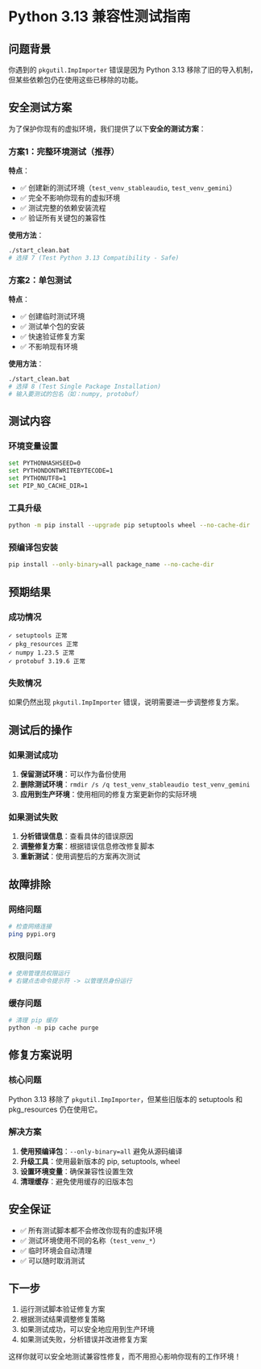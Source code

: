 # Python 3.13 兼容性测试指南

## 问题背景

你遇到的 `pkgutil.ImpImporter` 错误是因为 Python 3.13 移除了旧的导入机制，但某些依赖包仍在使用这些已移除的功能。

## 安全测试方案

为了保护你现有的虚拟环境，我们提供了以下**安全的测试方案**：

### 方案1：完整环境测试（推荐）

**特点**：
- ✅ 创建新的测试环境（`test_venv_stableaudio`, `test_venv_gemini`）
- ✅ 完全不影响你现有的虚拟环境
- ✅ 测试完整的依赖安装流程
- ✅ 验证所有关键包的兼容性

**使用方法**：
```bash
./start_clean.bat
# 选择 7 (Test Python 3.13 Compatibility - Safe)
```

### 方案2：单包测试

**特点**：
- ✅ 创建临时测试环境
- ✅ 测试单个包的安装
- ✅ 快速验证修复方案
- ✅ 不影响现有环境

**使用方法**：
```bash
./start_clean.bat
# 选择 8 (Test Single Package Installation)
# 输入要测试的包名（如：numpy, protobuf）
```

## 测试内容

### 环境变量设置
```bash
set PYTHONHASHSEED=0
set PYTHONDONTWRITEBYTECODE=1
set PYTHONUTF8=1
set PIP_NO_CACHE_DIR=1
```

### 工具升级
```bash
python -m pip install --upgrade pip setuptools wheel --no-cache-dir
```

### 预编译包安装
```bash
pip install --only-binary=all package_name --no-cache-dir
```

## 预期结果

### 成功情况
```
✓ setuptools 正常
✓ pkg_resources 正常
✓ numpy 1.23.5 正常
✓ protobuf 3.19.6 正常
```

### 失败情况
如果仍然出现 `pkgutil.ImpImporter` 错误，说明需要进一步调整修复方案。

## 测试后的操作

### 如果测试成功
1. **保留测试环境**：可以作为备份使用
2. **删除测试环境**：`rmdir /s /q test_venv_stableaudio test_venv_gemini`
3. **应用到生产环境**：使用相同的修复方案更新你的实际环境

### 如果测试失败
1. **分析错误信息**：查看具体的错误原因
2. **调整修复方案**：根据错误信息修改修复脚本
3. **重新测试**：使用调整后的方案再次测试

## 故障排除

### 网络问题
```bash
# 检查网络连接
ping pypi.org
```

### 权限问题
```bash
# 使用管理员权限运行
# 右键点击命令提示符 -> 以管理员身份运行
```

### 缓存问题
```bash
# 清理 pip 缓存
python -m pip cache purge
```

## 修复方案说明

### 核心问题
Python 3.13 移除了 `pkgutil.ImpImporter`，但某些旧版本的 setuptools 和 pkg_resources 仍在使用它。

### 解决方案
1. **使用预编译包**：`--only-binary=all` 避免从源码编译
2. **升级工具**：使用最新版本的 pip, setuptools, wheel
3. **设置环境变量**：确保兼容性设置生效
4. **清理缓存**：避免使用缓存的旧版本包

## 安全保证

- ✅ 所有测试脚本都不会修改你现有的虚拟环境
- ✅ 测试环境使用不同的名称（`test_venv_*`）
- ✅ 临时环境会自动清理
- ✅ 可以随时取消测试

## 下一步

1. 运行测试脚本验证修复方案
2. 根据测试结果调整修复策略
3. 如果测试成功，可以安全地应用到生产环境
4. 如果测试失败，分析错误并改进修复方案

这样你就可以安全地测试兼容性修复，而不用担心影响你现有的工作环境！ 